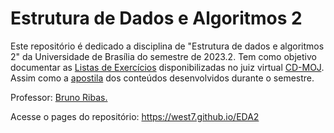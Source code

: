 # Estrutura de Dados e Algoritmos 2

Este repositório é dedicado a disciplina de "Estrutura de dados e algoritmos 2" da Universidade de Brasília do semestre de 2023.2. Tem como objetivo documentar as [Listas de Exercícios](docs/index.md#listas-de-exercicios) disponibilizadas no juiz virtual [CD-MOJ](https://moj.naquadah.com.br/cgi-bin/index.sh). Assim como a [apostila](docs/index.md#sumario) dos conteúdos desenvolvidos durante o semestre.

Professor: [Bruno Ribas.](https://www.brunoribas.com.br/)

Acesse o pages do repositório: https://west7.github.io/EDA2
